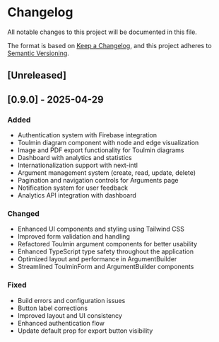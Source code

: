 # Changelog

All notable changes to this project will be documented in this file.

The format is based on [Keep a Changelog](https://keepachangelog.com/en/1.0.0/),
and this project adheres to [Semantic Versioning](https://semver.org/spec/v2.0.0.html).

## [Unreleased]

## [0.9.0] - 2025-04-29

### Added
- Authentication system with Firebase integration
- Toulmin diagram component with node and edge visualization
- Image and PDF export functionality for Toulmin diagrams
- Dashboard with analytics and statistics
- Internationalization support with next-intl
- Argument management system (create, read, update, delete)
- Pagination and navigation controls for Arguments page
- Notification system for user feedback
- Analytics API integration with dashboard

### Changed
- Enhanced UI components and styling using Tailwind CSS
- Improved form validation and handling
- Refactored Toulmin argument components for better usability
- Enhanced TypeScript type safety throughout the application
- Optimized layout and performance in ArgumentBuilder
- Streamlined ToulminForm and ArgumentBuilder components

### Fixed
- Build errors and configuration issues
- Button label corrections
- Improved layout and UI consistency
- Enhanced authentication flow
- Update default prop for export button visibility 